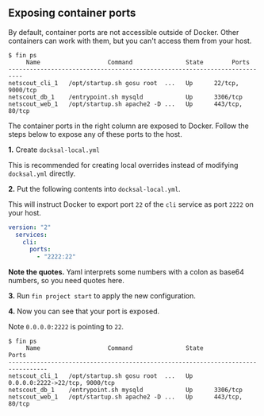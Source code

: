 <a name="expose-port"></a>
## Exposing container ports

By default, container ports are not accessible outside of Docker. Other containers can work with them, but you can't access them from your host.

```
$ fin ps
     Name                   Command               State        Ports
--------------------------------------------------------------------------
netscout_cli_1   /opt/startup.sh gosu root  ...   Up      22/tcp, 9000/tcp
netscout_db_1    /entrypoint.sh mysqld            Up      3306/tcp
netscout_web_1   /opt/startup.sh apache2 -D ...   Up      443/tcp, 80/tcp
```

The container ports in the right column are exposed to Docker. Follow the steps below to expose any of these ports to the host.

**1.** Create `docksal-local.yml`

This is recommended for creating local overrides instead of modifying `docksal.yml` directly.

**2.** Put the following contents into `docksal-local.yml`.

This will instruct Docker to export port `22` of the `cli` service as port `2222` on your host.

```yaml
version: "2"
  services:
    cli:
      ports:
        - "2222:22"
```

**Note the quotes.** Yaml interprets some numbers with a colon as base64 numbers, so you need quotes here.

**3.** Run `fin project start` to apply the new configuration.

**4.** Now you can see that your port is exposed.

Note `0.0.0.0:2222` is pointing to `22`.

```
$ fin ps
     Name                   Command               State            Ports
---------------------------------------------------------------------------------
netscout_cli_1   /opt/startup.sh gosu root  ...   Up      0.0.0.0:2222->22/tcp, 9000/tcp
netscout_db_1    /entrypoint.sh mysqld            Up      3306/tcp
netscout_web_1   /opt/startup.sh apache2 -D ...   Up      443/tcp, 80/tcp
```
